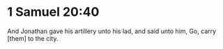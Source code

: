 # 1 Samuel 20:40

And Jonathan gave his artillery unto his lad, and said unto him, Go, carry [them] to the city.